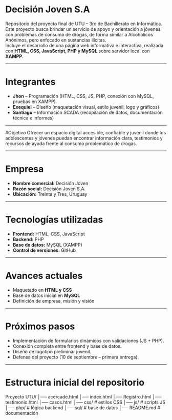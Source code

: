# Decisión Joven S.A

Repositorio del proyecto final de UTU – 3ro de Bachillerato en Informática.  
Este proyecto busca brindar un servicio de apoyo y orientación a jóvenes con problemas de consumo de drogas, de forma similar a Alcohólicos Anónimos, pero enfocado en sustancias ilícitas.  
Incluye el desarrollo de una página web informativa e interactiva, realizada con **HTML, CSS, JavaScript, PHP y MySQL** sobre servidor local con **XAMPP**.

-----------------------------------------------------------------------------------------------------------------------------------------------------------------------

# Integrantes
- **Jhon** – Programación (HTML, CSS, JS, PHP, conexión con MySQL, pruebas en XAMPP)  
- **Exequiel** – Diseño (maquetación visual, estilo juvenil, logo y gráficos)  
- **Santiago** – Información SCADA (recopilación de datos, documentación técnica e informes)  

-----------------------------------------------------------------------------------------------------------------------------------------------------------------------

#Objetivo
Ofrecer un espacio digital accesible, confiable y juvenil donde los adolescentes y jóvenes puedan encontrar información clara, testimonios y recursos de ayuda frente al consumo problemático de drogas.

-----------------------------------------------------------------------------------------------------------------------------------------------------------------------

# Empresa
- **Nombre comercial:** Decisión Joven  
- **Razón social:** Decisión Joven S.A.  
- **Ubicación:** Treinta y Tres, Uruguay  

-----------------------------------------------------------------------------------------------------------------------------------------------------------------------

# Tecnologías utilizadas
- **Frontend:** HTML, CSS, JavaScript  
- **Backend:** PHP  
- **Base de datos:** MySQL (XAMPP)  
- **Control de versiones:** GitHub  

-----------------------------------------------------------------------------------------------------------------------------------------------------------------------

# Avances actuales
- Maquetado en **HTML y CSS**  
- Base de datos inicial en **MySQL**  
- Definición de empresa, misión y visión   

-----------------------------------------------------------------------------------------------------------------------------------------------------------------------

# Próximos pasos
- Implementación de formularios dinámicos con validaciones (JS + PHP).  
- Conexión completa entre frontend y base de datos.  
- Diseño de logotipo preliminar juvenil.  
- Defensa del proyecto (10 de septiembre – primera entrega).  

-----------------------------------------------------------------------------------------------------------------------------------------------------------------------

# Estructura inicial del repositorio
Proyecto UTU/
│── acercade.html
│── index.html
│── Registro.html
│── testimonio.html
│── casos.html
│── css/ # estilos CSS
│── js/ # scripts JS
│── php/ # lógica backend
│── sql/ # base de datos
│── README.md # documentación